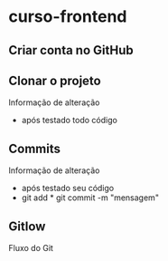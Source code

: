 # curso-frontend

## Criar conta no GitHub

## Clonar o projeto
Informação de alteração
- após testado todo código

## Commits
Informação de alteração
 - após testado seu código
 - git add *
 git commit -m "mensagem"

## Gitlow
Fluxo do Git